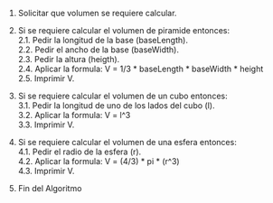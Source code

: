 1. Solicitar que volumen se requiere calcular.
2. Si se requiere calcular el volumen de piramide entonces: <br>
   2.1. Pedir la longitud de la base (baseLength).   
   2.2. Pedir el ancho de la base (baseWidth).   
   2.3. Pedir la altura (heigth).   
   2.4. Aplicar la formula: V = 1/3 * baseLength * baseWidth * height   
   2.5. Imprimir V.

3. Si se requiere calcular el volumen de un cubo entonces: <br>
   3.1. Pedir la longitud de uno de los lados del cubo (l).   
   3.2. Aplicar la formula: V = l^3   
   3.3. Imprimir V.

4. Si se requiere calcular el volumen de una esfera entonces: <br>
   4.1. Pedir el radio de la esfera (r). <br>
   4.2. Aplicar la formula: V = (4/3) * pi * (r^3) <br>
   4.3. Imprimir V.
5. Fin del Algoritmo
